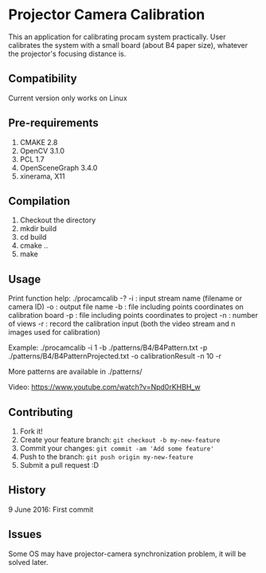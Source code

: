 # Projector Camera Calibration
This an application for calibrating procam system practically. User calibrates the system with a small board (about B4 paper size), whatever the projector's focusing distance is.

## Compatibility
Current version only works on Linux

## Pre-requirements
1. CMAKE 2.8
2. OpenCV 3.1.0
3. PCL 1.7
4. OpenSceneGraph 3.4.0
5. xinerama, X11

## Compilation
1. Checkout the directory
2. mkdir build
3. cd build
4. cmake ..
5. make

## Usage
Print function help:
./procamcalib -?
-i : input stream name (filename or camera ID)
-o : output file name
-b : file including points coordinates on calibration board
-p : file including points coordinates to project
-n : number of views
-r : record the calibration input (both the video stream and n images used for calibration)

Example:
./procamcalib -i 1 -b ./patterns/B4/B4Pattern.txt -p ./patterns/B4/B4PatternProjected.txt -o calibrationResult -n 10 -r

More patterns are available in ./patterns/

Video: https://www.youtube.com/watch?v=Npd0rKHBH_w

## Contributing
1. Fork it!
2. Create your feature branch: `git checkout -b my-new-feature`
3. Commit your changes: `git commit -am 'Add some feature'`
4. Push to the branch: `git push origin my-new-feature`
5. Submit a pull request :D

## History
9 June 2016: First commit

## Issues
Some OS may have projector-camera synchronization problem, it will be solved later.
